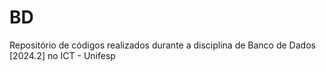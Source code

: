 # BD
Repositório de códigos realizados durante a disciplina de Banco de Dados [2024.2] no ICT - Unifesp
